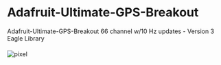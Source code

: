# Adafruit-Ultimate-GPS-Breakout
 Adafruit-Ultimate-GPS-Breakout 66 channel w/10 Hz updates - Version 3 Eagle Library
 
 ####
 ![pixel](https://i.hizliresim.com/38qg1tz.jpg)
 
